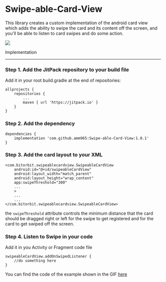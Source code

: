 # Swipe-able-Card-View
This library creates a custom implementation of the android card view which adds the ability to swipe the card and its content off the screen, and you'll be able to listen to card swipes and do some action.


![](https://media.giphy.com/media/0JXxqjhsGJUiEyNdqL/giphy.gif)

Implementation

***

### Step 1. Add the JitPack repository to your build file

Add it in your root build.gradle at the end of repositories:

    allprojects {
        repositories {
            ...
            maven { url 'https://jitpack.io' }
        }
    }


### Step 2. Add the dependency

    dependencies {
        implementation 'com.github.amm965:Swipe-able-Card-View:1.0.1'
    }


### Step 3. Add the card layout to your XML

    <com.bitorbit.swipeablecardview.SwipeableCardView
        android:id="@+id/swipeableCardView"
        android:layout_width="match_parent"
        android:layout_height="wrap_content"
        app:swipeThreshold="300"
        ...
        >
        ...
        ...
    </com.bitorbit.swipeablecardview.SwipeableCardView>

the `swipeThreshold` attribute controls the minimum distance that the card should be dragged right or left for the swipe to get registered and for the card to get swiped off the screen.


### Step 4. Listen to Swipe in your code

Add it in you Activity or Fragment code file

    swipeableCardView.addOnSwipedListener {
        //do something here
    }


You can find the code of the example shown in the GIF [here](https://github.com/amm965/Swipeable-CardView-Library-Example.git)
